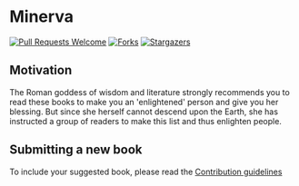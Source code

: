# Minerva
[![Pull Requests Welcome](https://img.shields.io/badge/PRs-welcome-green.svg?style=flat-square)](http://makeapullrequest.com)
[![Forks](https://img.shields.io/github/forks/the-ethan-hunt/Minerva.svg)](https://github.com/the-ethan-hunt/Minerva/network)
[![Stargazers](https://img.shields.io/github/stars/the-ethan-hunt/Minerva.svg)](https://github.com/the-ethan-hunt/Minerva/stargazers)


## Motivation

The Roman goddess of wisdom and literature strongly recommends you to read these books to make you an 'enlightened' person and 
give you her blessing.
But since she herself cannot descend upon the Earth, she has instructed a group of readers to make this list and thus enlighten people.

## Submitting a new book

To include your suggested book, please read the [Contribution guidelines](https://github.com/the-ethan-hunt/Minerva/blob/master/CONTRIBUTING.md)
